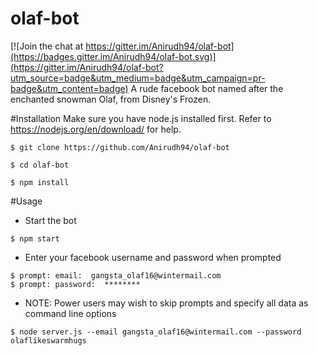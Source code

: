 # olaf-bot

[![Join the chat at https://gitter.im/Anirudh94/olaf-bot](https://badges.gitter.im/Anirudh94/olaf-bot.svg)](https://gitter.im/Anirudh94/olaf-bot?utm_source=badge&utm_medium=badge&utm_campaign=pr-badge&utm_content=badge)
A rude facebook bot named after the enchanted snowman Olaf, from Disney's Frozen.

#Installation
Make sure you have node.js installed first. Refer to https://nodejs.org/en/download/ for help.
```
$ git clone https://github.com/Anirudh94/olaf-bot

$ cd olaf-bot

$ npm install
```

#Usage
*  Start the bot
```
$ npm start
```

*  Enter your facebook username and password when prompted
```
$ prompt: email:  gangsta_olaf16@wintermail.com
$ prompt: password:  ********
```

* NOTE: Power users may wish to skip prompts and specify all data as command line options
```
$ node server.js --email gangsta_olaf16@wintermail.com --password olaflikeswarmhugs
```
